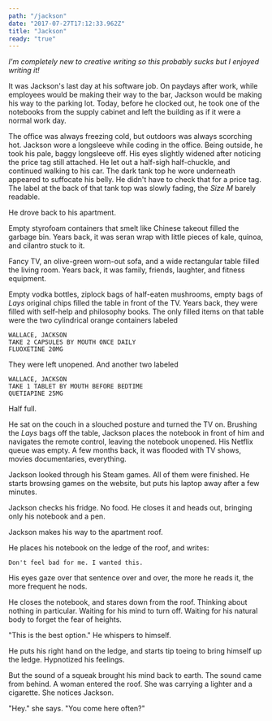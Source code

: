 ```yaml
---
path: "/jackson"
date: "2017-07-27T17:12:33.962Z"
title: "Jackson"
ready: "true"
---
```


_I'm completely new to creative writing so this probably sucks but I enjoyed writing it!_



It was Jackson's last day at his software job. On paydays after work, while employees would
be making their way to the bar, Jackson would be making his way to the parking lot.
Today, before he clocked out, he took one of the notebooks from the supply cabinet
and left the building as if it were a normal work day.

The office was always freezing cold, but outdoors was always scorching hot.
Jackson wore a longsleeve while coding in the office. Being outside, he took his pale,
baggy longsleeve off. His eyes slightly widened after noticing the price tag still
attached. He let out a half-sigh half-chuckle, and continued walking to his car.
The dark tank top he wore underneath appeared to suffocate his belly.
He didn't have to check that for a price tag. The label at the back of that tank top
was slowly fading, the _Size M_ barely readable.

He drove back to his apartment.

Empty styrofoam containers that smelt like Chinese takeout filled the garbage bin.
Years back, it was seran wrap with little pieces of kale, quinoa, and cilantro stuck to it.

Fancy TV, an olive-green worn-out sofa, and a wide rectangular table filled the living room.
Years back, it was family, friends, laughter, and fitness equipment.

Empty vodka bottles, ziplock bags of half-eaten mushrooms, empty bags of _Lays_ original
chips filled the table in front of the TV.
Years back, they were filled with self-help and philosophy books.
The only filled items on that table were the two cylindrical orange containers labeled
```
WALLACE, JACKSON
TAKE 2 CAPSULES BY MOUTH ONCE DAILY
FLUOXETINE 20MG
```

They were left unopened. And another two labeled

```
WALLACE, JACKSON
TAKE 1 TABLET BY MOUTH BEFORE BEDTIME
QUETIAPINE 25MG
```

Half full.

He sat on the couch in a slouched posture and turned the TV on. Brushing the _Lays_ bags off the table, Jackson
places the notebook in front of him and navigates the remote control, leaving the notebook
unopened. His Netflix queue was empty. A few months back, it was flooded with TV shows, movies
documentaries, everything.

Jackson looked through his Steam games. All of them were finished. He starts
browsing games on the website, but puts his laptop away after a few minutes.

Jackson checks his fridge. No food. He closes it and heads out, bringing only his notebook and a pen.

Jackson makes his way to the apartment roof.

He places his notebook on the ledge of the roof, and writes:

```
Don't feel bad for me. I wanted this.
```

His eyes gaze over that sentence over and over, the more he reads it, the more frequent he nods.

He closes the notebook, and stares down from the roof.
Thinking about nothing in particular.
Waiting for his mind to turn off.
Waiting for his natural body to forget the fear of heights.

"This is the best option." He whispers to himself.

He puts his right hand on the ledge, and starts tip toeing to bring himself up the ledge.
Hypnotized his feelings.

But the sound of a squeak brought his mind back to earth. The sound came from behind.
A woman entered the roof. She was carrying a lighter and a cigarette. She notices Jackson.

"Hey." she says. "You come here often?"
